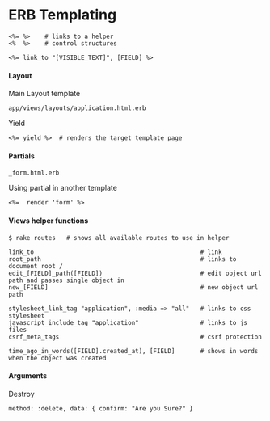 ERB Templating
==============


	<%= %>    # links to a helper
	<%  %>    # control structures

    <%= link_to "[VISIBLE_TEXT]", [FIELD] %>

#### Layout

Main Layout template

	app/views/layouts/application.html.erb

Yield

	<%= yield %>  # renders the target template page


#### Partials

	_form.html.erb

Using partial in another template
	
	<%=  render 'form' %>


#### Views helper functions
	
	$ rake routes   # shows all available routes to use in helper

	link_to                                              # link
	root_path                                            # links to document root /
	edit_[FIELD]_path([FIELD])                           # edit object url path and passes single object in 
	new_[FIELD]											 # new object url path

	stylesheet_link_tag "application", :media => "all"   # links to css stylesheet
	javascript_include_tag "application"				 # links to js files
	csrf_meta_tags                                       # csrf protection

	time_ago_in_words([FIELD].created_at), [FIELD]       # shows in words when the object was created

#### Arguments


Destroy

	method: :delete, data: { confirm: "Are you Sure?" } 


